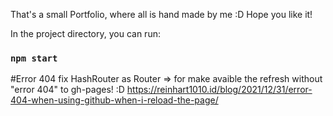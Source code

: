 That's a small Portfolio, where all is hand made by me :D
Hope you like it!

In the project directory, you can run:

### `npm start`

#Error 404 fix
HashRouter as Router => for make avaible the refresh without "error 404" to gh-pages! :D
https://reinhart1010.id/blog/2021/12/31/error-404-when-using-github-when-i-reload-the-page/
